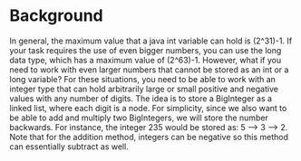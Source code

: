 # Background
In general, the maximum value that a java int variable can hold is (2^31)-1. If your task requires the use of even bigger numbers, you can use the long data type, which has a maximum value of (2^63)-1. However, what if you need to work with even larger numbers that cannot be stored as an int or a long variable? For these situations, you need to be able to work with an integer type that can hold arbitrarily large or small positive and negative values with any number of digits. The idea is to store a BigInteger as a linked list, where each digit is a node. For simplicity, since we also want to be able to add and multiply two BigIntegers, we will store the number backwards. For instance, the integer 235 would be stored as: 5 --> 3 --> 2. Note that for the addition method, integers can be negative so this method can essentially subtract as well.  

